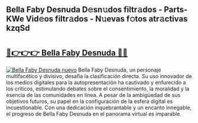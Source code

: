 ## Bella Faby Desnuda D𝚎sn𝚞dos filtr𝚊dos - Parts-KWe Vid𝚎os filtr𝚊dos - N𝚞evas f𝚘tos atr𝚊ctivas kzqSd

# <h2><a href="http://mbbxe2.tromn.icu/?c=Bella+Faby+Desnuda">🔗👉👉👉 Bella Faby Desnuda 🔗🔗</a></h2>

[![Bella Faby Desnuda nuevo](https://i.imgur.com/pEAQMta.gif)](http://mbbxe2.tromn.icu/?c=Bella+Faby+Desnuda)
Bella Faby Desnuda, un personaje multifacético y divisivo, desafía la clasificación directa. Su uso innovador de los medios digitales para la autopresentación ha cautivado y enfurecido a los críticos, estimulando debates sobre el consentimiento, la moralidad y la esencia de las comunidades en línea. A pesar de la ambigüedad de sus objetivos futuros, su papel en la configuración de la esfera digital es incuestionable. Con una dedicación inquebrantable y un encanto innegable, el progreso de Bella Faby Desnuda en el panorama virtual es imparable.
